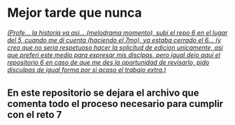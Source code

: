 # Mejor tarde que nunca

###### [(Profe... la historia va asi... (melodrama momento), subi el repo 6 en el lugar del 5, cuando me di cuenta (haciendo el 7mo), ya estaba cerrado el 6... (y creo que no seria respetuoso hacer la solicitud de edicion unicamente, asi que preferi este medio para expresar mis disclpas, pero igual dejo aqui el repositorio 6 en caso de que me des la oportunidad de revisarlo, pido disculpas de igual forma por si acaso el trabajo extra.)](https://github.com/crobayom/Reto-6)


## En este repositorio se dejara el archivo que comenta todo el proceso necesario para cumplir con el reto 7
